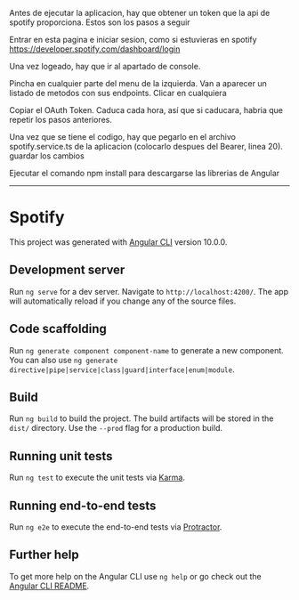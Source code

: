 
Antes de ejecutar la aplicacion, hay que obtener un token que la api de spotify proporciona. Estos son los pasos a seguir

Entrar en esta pagina e iniciar sesion, como si estuvieras en spotify https://developer.spotify.com/dashboard/login

Una vez logeado, hay que ir al apartado de console.

Pincha en cualquier parte del menu de la izquierda. Van a aparecer un listado de metodos con sus endpoints. Clicar en cualquiera

Copiar el OAuth Token. Caduca cada hora, así que si caducara, habria que repetir los pasos anteriores.

Una vez que se tiene el codigo, hay que pegarlo en el archivo spotify.service.ts de la aplicacion (colocarlo despues del Bearer, linea 20). guardar los cambios

Ejecutar el comando npm install para descargarse las librerias de Angular


--------------------------------
# Spotify

This project was generated with [Angular CLI](https://github.com/angular/angular-cli) version 10.0.0.

## Development server

Run `ng serve` for a dev server. Navigate to `http://localhost:4200/`. The app will automatically reload if you change any of the source files.

## Code scaffolding

Run `ng generate component component-name` to generate a new component. You can also use `ng generate directive|pipe|service|class|guard|interface|enum|module`.

## Build

Run `ng build` to build the project. The build artifacts will be stored in the `dist/` directory. Use the `--prod` flag for a production build.

## Running unit tests

Run `ng test` to execute the unit tests via [Karma](https://karma-runner.github.io).

## Running end-to-end tests

Run `ng e2e` to execute the end-to-end tests via [Protractor](http://www.protractortest.org/).

## Further help

To get more help on the Angular CLI use `ng help` or go check out the [Angular CLI README](https://github.com/angular/angular-cli/blob/master/README.md).

